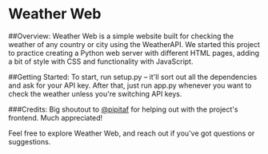 # Weather Web
##Overview:
Weather Web is a simple website built for checking the weather of any country or city using the WeatherAPI. We started this project to practice creating a Python web server with different HTML pages, adding a bit of style with CSS and functionality with JavaScript.

##Getting Started:
To start, run setup.py – it'll sort out all the dependencies and ask for your API key. After that, just run app.py whenever you want to check the weather unless you're switching API keys.

###Credits:
Big shoutout to [@pipitaf]( https://github.com/pipitaf ) for helping out with the project's frontend. Much appreciated!

Feel free to explore Weather Web, and reach out if you've got questions or suggestions.
